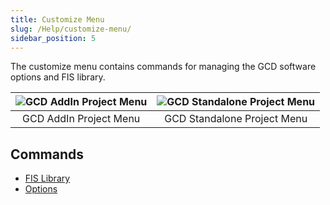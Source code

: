 ```yaml
---
title: Customize Menu
slug: /Help/customize-menu/
sidebar_position: 5
---
```



The customize menu contains commands for managing the GCD software options and FIS library.

| ![GCD AddIn Project Menu](/img/CommandRefs/03_Customize/addin-customize-menu.png) | ![GCD Standalone Project Menu](/img/CommandRefs/03_Customize/standalone-customize-menu.png) |
|:--:|:--:|
| GCD AddIn Project Menu | GCD Standalone Project Menu |

## Commands

- [FIS Library](/Help/customize-menu/fis-library)
- [Options](/Help/customize-menu/options)
